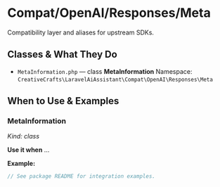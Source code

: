 # Compat/OpenAI/Responses/Meta

Compatibility layer and aliases for upstream SDKs.

## Classes & What They Do
- `MetaInformation.php` — class **MetaInformation**
  Namespace: `CreativeCrafts\LaravelAiAssistant\Compat\OpenAI\Responses\Meta`

## When to Use & Examples
### MetaInformation
_Kind: class_

**Use it when** …

**Example:**
```php
// See package README for integration examples.
```
